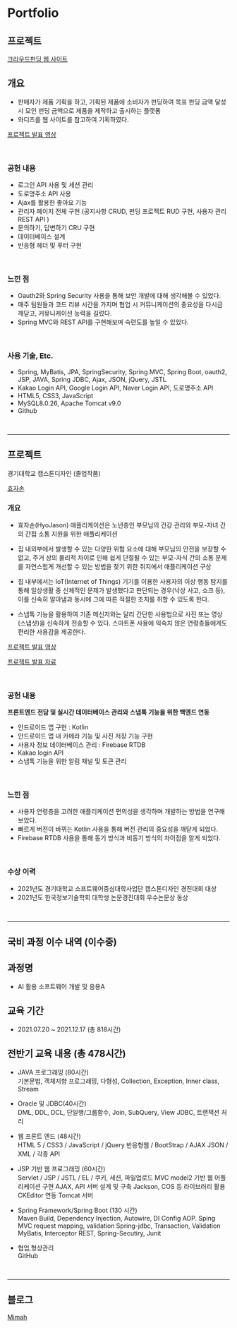 # Portfolio

## 프로젝트
[크라우드펀딩 웹 사이트](https://github.com/MJKim99/WithUs.git)

## 개요
- 판매자가 제품 기획을 하고, 기획된 제품에 소비자가 펀딩하여 목표 펀딩 금액 달성 시 모인 펀딩 금액으로 제품을 제작하고 출시하는 플랫폼
- 와디즈를 웹 사이트를 참고하여 기획하였다.

[프로젝트 발표 영상](https://www.youtube.com/watch?v=nrJnLfMdHFo&list=PLedGoSru794850VQuzA4qUV1j_cN71WTe)

<br>

### 공헌 내용
- 로그인 API 사용 및 세션 관리
- 도로명주소 API 사용
- Ajax를 활용한 좋아요 기능
- 관리자 페이지 전체 구현 (공지사항 CRUD, 펀딩 프로젝트 RUD 구현, 사용자 관리 REST API )
- 문의하기, 답변하기 CRU 구현
- 데이터베이스 설계
- 반응형 헤더 및 푸터 구현

<br>

### 느낀 점
- Oauth2와 Spring Security 사용을 통해 보안 개발에 대해 생각해볼 수 있었다.
- 매주 팀원들과 코드 리뷰 시간을 가지며 협업 시 커뮤니케이션의 중요성을 다시금 깨닫고, 커뮤니케이션 능력을 길렀다.
- Spring MVC와 REST API를 구현해보며 숙련도를 높일 수 있었다.

<br>

### 사용 기술, Etc.
- Spring, MyBatis, JPA, SpringSecurity, Spring MVC, Spring Boot, oauth2, JSP, JAVA, Spring JDBC, Ajax, JSON, jQuery, JSTL
- Kakao Login API, Google Login API, Naver Login API, 도로명주소 API
- HTML5, CSS3, JavaScript
- MySQL8.0.26, Apache Tomcat v9.0
- Github

<br>

---

## 프로젝트
경기대학교 캡스톤디자인 (졸업작품)

[효자손](https://github.com/Capstone-Muyaho)

### 개요
- 효자손(HyoJason) 애플리케이션은 노년층인 부모님의 건강 관리와 부모-자녀 간의 간접 소통 지원을 위한 애플리케이션

- 집 내외부에서 발생할 수 있는 다양한 위험 요소에 대해 부모님의 안전을 보장할 수 없고, 주거 상의 물리적 차이로 인해 쉽게 단절될 수 있는 부모-자식 간의 소통 문제를 자연스럽게 개선할 수 있는 방법을 찾기 위한 취지에서 애플리케이션 구상

- 집 내부에서는 IoT(Internet of Things) 기기를 이용한 사용자의 이상 행동 탐지를 통해 일상생활 중 신체적인 문제가 발생했다고 판단되는 경우(낙상 사고, 쇼크 등), 이를 신속히 알아냄과 동시에 그에 따른 적절한 조치를 취할 수 있도록 한다.

- 스냅톡 기능을 활용하여 기존 메신저와는 달리 간단한 사용법으로 사진 또는 영상(스냅샷)을 신속하게 전송할 수 있다. 스마트폰 사용에 익숙치 않은 연령층들에게도 편리한 사용감을 제공한다.

[프로젝트 발표 영상](https://youtu.be/b3iMcY7abKg)

[프로젝트 발표 자료](https://github.com/MJKim99/Portfolio/blob/main/%5B%EB%AC%B4%EC%95%BC%ED%98%B8%5D%20%ED%9A%A8%EC%9E%90%EC%86%90%20%EB%B0%9C%ED%91%9C.pdf)

<br>

### 공헌 내용
**프론트엔드 전담 및 실시간 데이터베이스 관리와 스냅톡 기능을 위한 백엔드 연동**
- 안드로이드 앱 구현 : Kotlin
- 안드로이드 앱 내 카메라 기능 및 사진 저장 기능 구현
- 사용자 정보 데이터베이스 관리 : Firebase RTDB
- Kakao login API 
- 스냅톡 기능을 위한 알림 채널 및 토큰 관리

<br>

### 느낀 점
- 사용자 연령층을 고려한 애플리케이션 편의성을 생각하며 개발하는 방법을 연구해보았다.
- 빠르게 버전이 바뀌는 Kotlin 사용을 통해 버전 관리의 중요성을 깨닫게 되었다.
- Firebase RTDB 사용을 통해 동기 방식과 비동기 방식의 차이점을 알게 되었다.

<br>

### 수상 이력
- 2021년도 경기대학교 소프트웨어중심대학사업단 캡스톤디자인 경진대회 대상
- 2021년도 한국정보기술학회 대학생 논문경진대회 우수논문상 동상

<br>

---
## 국비 과정 이수 내역 (이수중)
## 과정명
- AI 활용 소프트웨어 개발 및 응용A

## 교육 기간
- 2021.07.20 ~ 2021.12.17 (총 818시간)

## 전반기 교육 내용 (총 478시간)
- JAVA 프로그래밍 (80시간)<br>
기본문법, 객체지향 프로그래밍, 다형성, Collection, Exception, Inner class, Stream

- Oracle 및 JDBC(40시간)<br>
DML, DDL, DCL, 단일행/그룹함수, Join, SubQuery, View
JDBC, 트랜잭션 처리

- 웹 프론트 엔드  (48시간)<br>
HTML 5 / CSS3 / JavaScript / jQuery
반응형웹 / BootStrap / AJAX
JSON / XML / 각종 API

- JSP 기반 웹 프로그래밍 (60시간)<br>
Servlet / JSP / JSTL / EL / 
쿠키, 세션, 파일업로드
MVC model2 기반 웹 어플리케이션 구현
AJAX, API 서버 설계 및 구축
Jackson, COS 등 라이브러리 활용
CKEditor 연동
Tomcat 서버

- Spring Framework/Spring Boot (130 시간)<br>
Maven Build,
Dependency Injection, Autowire, DI Config
AOP. Sping MVC
request mapping, validation
Spring-jdbc, Transaction, Validation
MyBatis, Interceptor
REST, Spring-Secutiry,
Junit

- 협업,형상관리<br>
GitHub


<br>

---
## 블로그
[Mimah](http://mimah.tistory.com/)
